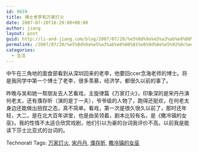 ```yaml
---
id: 9659
title: 博士老李和万家灯火
date: 2007-07-20T16:29:00+00:00
author: jiang
layout: post
guid: http://li-and-jiang.com/blog/2007/07/20/%e5%8d%9a%e5%a3%ab%e8%80%81%e6%9d%8e%e5%92%8c%e4%b8%87%e5%ae%b6%e7%81%af%e7%81%ab/
permalink: /2007/07/20/%e5%8d%9a%e5%a3%ab%e8%80%81%e6%9d%8e%e5%92%8c%e4%b8%87%e5%ae%b6%e7%81%af%e7%81%ab/
categories:
  - 生活
---
```

中午在三角地的面食部看到从深圳回来的老李，他要回ccer念海老师的博士。将是我同学中第一个博士了老李，很多羡慕，经济学，都很久以前的事了。 

昨晚与吴和她一帮朋友去人艺看戏，主旋律篇《万家灯火》，印象深的是宋丹丹演何老太，还有濮存昕（演的是丁一夫），爷爷级的人物了，跑得还挺欢，在何老太身边还能做出扭捏之态，真不简单。看戏，第一次是很久很久以前了，那时还年轻，大二，是在北大百年讲堂，也是由吴领着，剧本比较有名，是《撒冷镇的女巫》。我的性情不太适合欣赏戏剧，他们引以为豪的台词我评价不高。以前我是能读下莎士比亚式的台词的。 

<div style="padding-right:0px;display:inline;padding-left:0px;float:none;padding-bottom:0px;margin:0px;padding-top:0px">
  Technorati Tags: <a href="http://technorati.com/tags/%e4%b8%87%e5%ae%b6%e7%81%af%e7%81%ab" rel="tag">万家灯火</a>, <a href="http://technorati.com/tags/%e5%ae%8b%e4%b8%b9%e4%b8%b9" rel="tag">宋丹丹</a>, <a href="http://technorati.com/tags/%e6%bf%ae%e5%ad%98%e6%98%95" rel="tag">濮存昕</a>, <a href="http://technorati.com/tags/%e6%92%92%e5%86%b7%e9%95%87%e7%9a%84%e5%a5%b3%e5%b7%ab" rel="tag">撒冷镇的女巫</a>
</div>